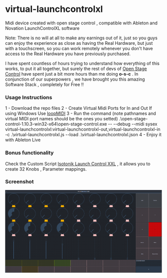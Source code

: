 # virtual-launchcontrolxl
Midi device created with open stage control , compatible with Ableton and Novation LaunchControlXL software


Note: There is no will at all to make any earnings out of it, just so you guys can enjoy the experience as close as  having the Real Hardware, but just with a touchscreen, so you can work remotely whenever you don't have access to the Real Hardware you have previously purchased.

I have spent countless of hours trying to understand how everything of this works, to put it all together, but surely the rest of devs of [Open Stage Control](https://github.com/jean-emmanuel/Open-Stage-Control/) have spent  just a bit more hours than me doing **o-s-c**  . In conjunction of our superpowers , we have brought you this amazing Software Stack , completely for Free !!



### Usage Instructions

1 - Download the repo files
2 - Create Virtual Midi Ports for In and Out 
  If using Windows Use  [loopMIDI](https://www.tobias-erichsen.de/software/loopmidi.html)
3 - Run the command (note pathnames and virtual MIDI port names should be the ones you setted) 
.\open-stage-control-1.10.3-win32-x64\open-stage-control.exe -- --debug --midi sysex virtual-launchcontrolxl:virtual-launchcontrolxl-out,virtual-launchcontrolxl-in -c .\virtual-launchcontrolxl.js --load .\virtual-launchcontrolxl.json
4 - Enjoy it with Ableton Live


### Bonus functionality


Check the Custom Script [Isotonik Launch Control XXL](https://isotonikstudios.com/product/launchcontrol-xxl/) , it allows you to create 32 Knobs , Parameter mappings. 


### Screenshot

![](virtual-launchcontrolxl-01.PNG)
